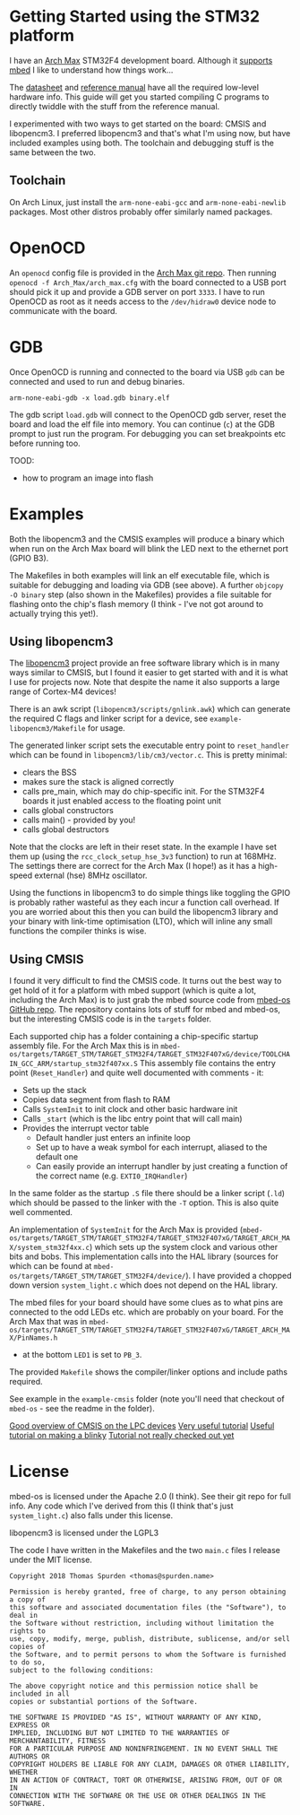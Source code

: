 # Getting Started using the STM32 platform

I have an [Arch Max][archmax] STM32F4 development board. Although it [supports
mbed][am-mbed] I like to understand how things work...

The [datasheet][stm-ds] and [reference manual][stm-ref] have all the required
low-level hardware info. This guide will get you started compiling C programs to
directly twiddle with the stuff from the reference manual.

I experimented with two ways to get started on the board: CMSIS and libopencm3.
I preferred libopencm3 and that's what I'm using now, but have included examples
using both. The toolchain and debugging stuff is the same between the two.

[archmax]: http://wiki.seeedstudio.com/wiki/Arch_Max
[am-mbed]: https://developer.mbed.org/platforms/Seeed-Arch-Max/
[stm-ds]: http://www.st.com/resource/en/datasheet/dm00037051.pdf
[stm-ref]: http://www.st.com/resource/en/reference_manual/dm00031020.pdf

## Toolchain

On Arch Linux, just install the `arm-none-eabi-gcc` and `arm-none-eabi-newlib`
packages. Most other distros probably offer similarly named packages.

# OpenOCD

An `openocd` config file is provided in the [Arch Max git repo][am-cfg-git].
Then running `openocd -f Arch_Max/arch_max.cfg` with the board connected to a
USB port should pick it up and provide a GDB server on port `3333`. I have to
run OpenOCD as root as it needs access to the `/dev/hidraw0` device node to
communicate with the board.

[am-cfg-git]: https://github.com/Seeed-Studio/Arch_Max.git

# GDB

Once OpenOCD is running and connected to the board via USB `gdb` can be
connected and used to run and debug binaries. 

```
arm-none-eabi-gdb -x load.gdb binary.elf
```

The gdb script `load.gdb` will connect to the OpenOCD gdb server, reset the
board and load the elf file into memory. You can continue (`c`) at the GDB
prompt to just run the program. For debugging you can set breakpoints etc before
running too.

TOOD:
 - how to program an image into flash

# Examples

Both the libopencm3 and the CMSIS examples will produce a binary which when run
on the Arch Max board will blink the LED next to the ethernet port (GPIO B3).

The Makefiles in both examples will link an elf executable file, which is
suitable for debugging and loading via GDB (see above). A further `objcopy -O
binary` step (also shown in the Makefiles) provides a file suitable for flashing
onto the chip's flash memory (I think - I've not got around to actually trying
this yet!).

## Using libopencm3

The [libopencm3][libopencm3] project provide an free software library which is
in many ways similar to CMSIS, but I found it easier to get started with and it
is what I use for projects now. Note that despite the name it also supports a
large range of Cortex-M4 devices!

There is an awk script (`libopencm3/scripts/gnlink.awk`) which can generate the
required C flags and linker script for a device, see
`example-libopencm3/Makefile` for usage.

The generated linker script sets the executable entry point to `reset_handler`
which can be found in `libopencm3/lib/cm3/vector.c`. This is pretty minimal:

 * clears the BSS
 * makes sure the stack is aligned correctly
 * calls pre_main, which may do chip-specific init. For the STM32F4 boards it
   just enabled access to the floating point unit
 * calls global constructors
 * calls main() - provided by you!
 * calls global destructors

Note that the clocks are left in their reset state. In the example I have
set them up (using the `rcc_clock_setup_hse_3v3` function) to run at 168MHz. The
settings there are correct for the Arch Max (I hope!) as it has a high-speed
external (hse) 8MHz oscillator.

Using the functions in libopencm3 to do simple things like toggling the GPIO is
probably rather wasteful as they each incur a function call overhead. If you are
worried about this then you can build the libopencm3 library and your binary
with link-time optimisation (LTO), which will inline any small functions the
compiler thinks is wise.

[libopencm3]: http://libopencm3.org/

## Using CMSIS

I found it very difficult to find the CMSIS code. It turns out the best way to
get hold of it for a platform with mbed support (which is quite a lot, including
the Arch Max) is to just grab the mbed source code from [mbed-os GitHub
repo][mbed-git]. The repository contains lots of stuff for mbed and mbed-os, but the
interesting CMSIS code is in the `targets` folder.

Each supported chip has a folder containing a chip-specific startup assembly
file. For the Arch Max this is in `mbed-os/targets/TARGET_STM/TARGET_STM32F4/TARGET_STM32F407xG/device/TOOLCHAIN_GCC_ARM/startup_stm32f407xx.S`
This assembly file contains the entry point (`Reset_Handler`) and quite well
documented with comments - it:

 * Sets up the stack
 * Copies data segment from flash to RAM
 * Calls `SystemInit` to init clock and other basic hardware init
 * Calls `_start` (which is the libc entry point that will call main)
 * Provides the interrupt vector table
   * Default handler just enters an infinite loop
   * Set up to have a weak symbol for each interrupt, aliased to the default one
   * Can easily provide an interrupt handler by just creating a function of the
	 correct name (e.g. `EXTI0_IRQHandler`)

In the same folder as the startup `.S` file there should be a linker script
(`.ld`) which should be passed to the linker with the `-T` option. This is also
quite well commented.

An implementation of `SystemInit` for the Arch Max is provided
(`mbed-os/targets/TARGET_STM/TARGET_STM32F4/TARGET_STM32F407xG/TARGET_ARCH_MAX/system_stm32f4xx.c`)
which sets up the system clock and various other bits and bobs. This
implementation calls into the HAL library (sources for which can be found at
`mbed-os/targets/TARGET_STM/TARGET_STM32F4/device/`). I have provided a chopped
down version `system_light.c` which does not depend on the HAL library.

The mbed files for your board should have some clues as to what pins are
connected to the odd LEDs etc. which are probably on your board. For the Arch
Max that was in
`mbed-os/targets/TARGET_STM/TARGET_STM32F4/TARGET_STM32F407xG/TARGET_ARCH_MAX/PinNames.h`
- at the bottom `LED1` is set to `PB_3`.

The provided `Makefile` shows the compiler/linker options and include paths required.

See example in the `example-cmsis` folder (note you'll need that checkout of
`mbed-os` - see the readme in the folder).

[Good overview of CMSIS on the LPC devices](https://sergeev.io/notes/cortex_cmsis/)
[Very useful tutorial](http://regalis.com.pl/en/arm-cortex-stm32-gnulinux/)
[Useful tutorial on making a blinky](http://jeremyherbert.net/get/stm32f4_getting_started)
[Tutorial not really checked out yet](http://theanine.io/notes/cortex_cmsis/)

[mbed-git]: https://github.com/ARMmbed/mbed-os.git

# License

mbed-os is licensed under the Apache 2.0 (I think). See their git repo for full
info. Any code which I've derived from this (I think that's just
`system_light.c`) also falls under this license.

libopencm3 is licensed under the LGPL3

The code I have written in the Makefiles and the two `main.c` files I release
under the MIT license.

```
Copyright 2018 Thomas Spurden <thomas@spurden.name>

Permission is hereby granted, free of charge, to any person obtaining a copy of
this software and associated documentation files (the "Software"), to deal in
the Software without restriction, including without limitation the rights to
use, copy, modify, merge, publish, distribute, sublicense, and/or sell copies of
the Software, and to permit persons to whom the Software is furnished to do so,
subject to the following conditions:

The above copyright notice and this permission notice shall be included in all
copies or substantial portions of the Software.

THE SOFTWARE IS PROVIDED "AS IS", WITHOUT WARRANTY OF ANY KIND, EXPRESS OR
IMPLIED, INCLUDING BUT NOT LIMITED TO THE WARRANTIES OF MERCHANTABILITY, FITNESS
FOR A PARTICULAR PURPOSE AND NONINFRINGEMENT. IN NO EVENT SHALL THE AUTHORS OR
COPYRIGHT HOLDERS BE LIABLE FOR ANY CLAIM, DAMAGES OR OTHER LIABILITY, WHETHER
IN AN ACTION OF CONTRACT, TORT OR OTHERWISE, ARISING FROM, OUT OF OR IN
CONNECTION WITH THE SOFTWARE OR THE USE OR OTHER DEALINGS IN THE SOFTWARE.
```
